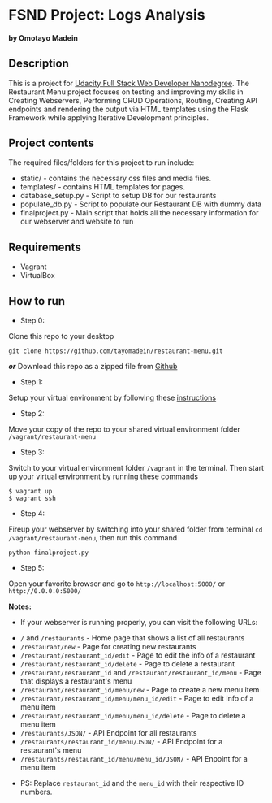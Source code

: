 # FSND Project: Logs Analysis
#### by Omotayo Madein

## Description

This is a project for [Udacity Full Stack Web Developer Nanodegree](https://www.udacity.com/course/full-stack-web-developer-nanodegree--nd004). The Restaurant Menu project focuses on testing and improving my skills in Creating Webservers, Performing CRUD Operations, Routing, Creating API endpoints and rendering the output via HTML templates using the Flask Framework while applying Iterative Development principles. 

## Project contents

The required files/folders for this project to run include:

* static/ - contains the necessary css files and media files.
* templates/ - contains HTML templates for pages.
* database_setup.py - Script to setup DB for our restaurants
* populate_db.py - Script to populate our Restaurant DB with dummy data
* finalproject.py - Main script that holds all the necessary information for our webserver and website to run

## Requirements
* Vagrant
* VirtualBox

## How to run

* Step 0:

Clone this repo to your desktop
```
git clone https://github.com/tayomadein/restaurant-menu.git
```
___or___
Download this repo as a zipped file from [Github](https://github.com/tayomadein/restaurant-menu/archive/master.zip)

* Step 1: 

Setup your virtual environment by following these [instructions](https://classroom.udacity.com/nanodegrees/nd004/parts/8d3e23e1-9ab6-47eb-b4f3-d5dc7ef27bf0/modules/bc51d967-cb21-46f4-90ea-caf73439dc59/lessons/5475ecd6-cfdb-4418-85a2-f2583074c08d/concepts/14c72fe3-e3fe-4959-9c4b-467cf5b7c3a0)

* Step 2:

Move your copy of the repo to your shared virtual environment folder `/vagrant/restaurant-menu` 

* Step 3:

Switch to your virtual environment folder `/vagrant` in the terminal. Then start up your virtual environment by running these commands
```
$ vagrant up
$ vagrant ssh
```

* Step 4:

Fireup your webserver by switching into your shared folder from terminal `cd /vagrant/restaurant-menu`, then run this command

```
python finalproject.py
``` 

* Step 5:

Open your favorite browser and go to `http://localhost:5000/` or `http://0.0.0.0:5000/`

**Notes:**
* If your webserver is running properly, you can visit the following URLs:

- `/` and `/restaurants` - Home page that shows a list of all restaurants
- `/restaurant/new` - Page for creating new restaurants
- `/restaurant/restaurant_id/edit` - Page to edit the info of a restaurant
- `/restaurant/restaurant_id/delete` - Page to delete a restaurant
- `/restaurant/restaurant_id` and `/restaurant/restaurant_id/menu` - Page that displays a restaurant's menu
- `/restaurant/restaurant_id/menu/new` - Page to create a new menu item
- `/restaurant/restaurant_id/menu/menu_id/edit` - Page to edit info of a menu item
- `/restaurant/restaurant_id/menu/menu_id/delete` - Page to delete a menu item
- `/restaurants/JSON/` - API Endpoint for all restaurants
- `/restaurants/restaurant_id/menu/JSON/` - API Endpoint for a restaurant's menu
- `/restaurants/restaurant_id/menu/menu_id/JSON/` - API Enpoint for a menu item

* PS: Replace `restaurant_id` and the `menu_id` with their respective ID numbers.
